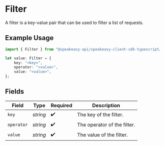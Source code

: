 # Filter

A filter is a key-value pair that can be used to filter a list of requests.

## Example Usage

```typescript
import { Filter } from "@speakeasy-api/speakeasy-client-sdk-typescript/sdk/models/shared";

let value: Filter = {
    key: "<key>",
    operator: "<value>",
    value: "<value>",
};
```

## Fields

| Field                       | Type                        | Required                    | Description                 |
| --------------------------- | --------------------------- | --------------------------- | --------------------------- |
| `key`                       | *string*                    | :heavy_check_mark:          | The key of the filter.      |
| `operator`                  | *string*                    | :heavy_check_mark:          | The operator of the filter. |
| `value`                     | *string*                    | :heavy_check_mark:          | The value of the filter.    |